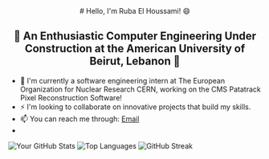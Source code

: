<div align="center">
# Hello, I'm Ruba El Houssami! 😄

## 🌱 An Enthusiastic Computer Engineering Under Construction at the American University of Beirut, Lebanon 🌱

</div>

- 🔭 I'm currently a software engineering intern at The European Organization for Nuclear Research CERN, working on the CMS Patatrack Pixel Reconstruction Software!
- ⚡ I'm looking to collaborate on innovative projects that build my skills.
- 📫 You can reach me through: [Email](mailto:rhe34@mail.aub.edu)
- 

<!--
Here are some ideas to get you started:

- 🔭 I’m currently working on ...
- 🌱 I’m currently learning ...
- 👯 I’m looking to collaborate on ...
- 🤔 I’m looking for help with ...
- 💬 Ask me about ...
- 📫 How to reach me: ...
- 😄 Pronouns: ...
- ⚡ Fun fact: ...
-->

![Your GitHub Stats](https://github-readme-stats.vercel.app/api?username=RubaHoussami&show_icons=true&theme=white)
![Top Languages](https://github-readme-stats.vercel.app/api/top-langs/?username=RubaHoussami&layout=compact&theme=white)
![GitHub Streak](https://github-readme-streak-stats.herokuapp.com/?user=RubaHoussami&theme=white)
